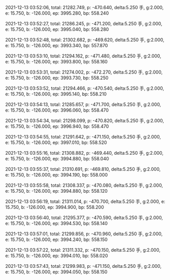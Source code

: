 2021-12-13 03:52:06, total: 21282.749, p: -470.640, delta:5.250 手, g:2.000, e: 15.750, b: -126.000, ep: 3995.280, bp: 558.240

2021-12-13 03:52:27, total: 21286.245, p: -471.200, delta:5.250 手, g:2.000, e: 15.750, b: -126.000, ep: 3995.040, bp: 558.280

2021-12-13 03:52:48, total: 21302.682, p: -469.620, delta:5.250 手, g:2.000, e: 15.750, b: -126.000, ep: 3993.340, bp: 557.870

2021-12-13 03:53:10, total: 21294.162, p: -471.480, delta:5.250 手, g:2.000, e: 15.750, b: -126.000, ep: 3993.800, bp: 558.160

2021-12-13 03:53:31, total: 21274.002, p: -472.270, delta:5.250 手, g:2.000, e: 15.750, b: -126.000, ep: 3993.730, bp: 558.250

2021-12-13 03:53:52, total: 21294.466, p: -470.540, delta:5.250 手, g:2.000, e: 15.750, b: -126.000, ep: 3995.140, bp: 558.210

2021-12-13 03:54:13, total: 21285.657, p: -471.700, delta:5.250 手, g:2.000, e: 15.750, b: -126.000, ep: 3996.060, bp: 558.470

2021-12-13 03:54:34, total: 21298.099, p: -470.820, delta:5.250 手, g:2.000, e: 15.750, b: -126.000, ep: 3996.940, bp: 558.470

2021-12-13 03:54:55, total: 21291.642, p: -471.150, delta:5.250 手, g:2.000, e: 15.750, b: -126.000, ep: 3997.010, bp: 558.520

2021-12-13 03:55:16, total: 21308.882, p: -469.440, delta:5.250 手, g:2.000, e: 15.750, b: -126.000, ep: 3994.880, bp: 558.040

2021-12-13 03:55:37, total: 21310.691, p: -469.810, delta:5.250 手, g:2.000, e: 15.750, b: -126.000, ep: 3994.190, bp: 558.000

2021-12-13 03:55:58, total: 21308.337, p: -470.080, delta:5.250 手, g:2.000, e: 15.750, b: -126.000, ep: 3994.880, bp: 558.120

2021-12-13 03:56:19, total: 21311.014, p: -470.700, delta:5.250 手, g:2.000, e: 15.750, b: -126.000, ep: 3994.900, bp: 558.200

2021-12-13 03:56:40, total: 21295.377, p: -470.590, delta:5.250 手, g:2.000, e: 15.750, b: -126.000, ep: 3994.530, bp: 558.140

2021-12-13 03:57:01, total: 21299.856, p: -470.960, delta:5.250 手, g:2.000, e: 15.750, b: -126.000, ep: 3994.240, bp: 558.150

2021-12-13 03:57:22, total: 21311.332, p: -470.150, delta:5.250 手, g:2.000, e: 15.750, b: -126.000, ep: 3994.010, bp: 558.020

2021-12-13 03:57:43, total: 21299.983, p: -471.150, delta:5.250 手, g:2.000, e: 15.750, b: -126.000, ep: 3994.050, bp: 558.150